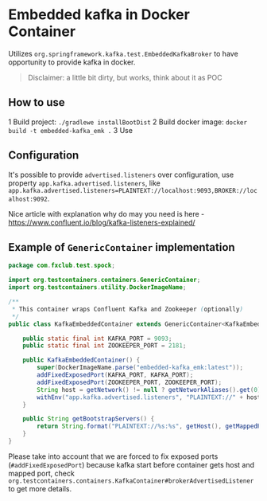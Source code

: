 # Embedded kafka in Docker Container

Utilizes `org.springframework.kafka.test.EmbeddedKafkaBroker` to have opportunity to provide kafka in docker.

> Disclaimer: a little bit dirty, but works, think about it as POC

## How to use

1 Build project: `./gradlewe installBootDist`
2 Build docker image: `docker build -t embedded-kafka_emk .`
3 Use

## Configuration 

It's possible to provide `advertised.listeners` over configuration, use property `app.kafka.advertised.listeners`, like
```app.kafka.advertised.listeners=PLAINTEXT://localhost:9093,BROKER://localhost:9092```.

Nice article with explanation why do may you need is here - https://www.confluent.io/blog/kafka-listeners-explained/

## Example of `GenericContainer` implementation
```java
package com.fxclub.test.spock;

import org.testcontainers.containers.GenericContainer;
import org.testcontainers.utility.DockerImageName;

/**
 * This container wraps Confluent Kafka and Zookeeper (optionally)
 */
public class KafkaEmbeddedContainer extends GenericContainer<KafkaEmbeddedContainer> {

    public static final int KAFKA_PORT = 9093;
    public static final int ZOOKEEPER_PORT = 2181;

    public KafkaEmbeddedContainer() {
        super(DockerImageName.parse("embedded-kafka_emk:latest"));
        addFixedExposedPort(KAFKA_PORT, KAFKA_PORT);
        addFixedExposedPort(ZOOKEEPER_PORT, ZOOKEEPER_PORT);
        String host = getNetwork() != null ? getNetworkAliases().get(0) : "localhost";
        withEnv("app.kafka.advertised.listeners", "PLAINTEXT://" + host + ":" + KAFKA_PORT + ",BROKER://localhost:9092");
    }

    public String getBootstrapServers() {
        return String.format("PLAINTEXT://%s:%s", getHost(), getMappedPort(KAFKA_PORT));
    }
}
```

Please take into account that we are forced to fix exposed ports (`#addFixedExposedPort`) because kafka start before 
container gets host and mapped port, check `org.testcontainers.containers.KafkaContainer#brokerAdvertisedListener` to 
get more details.